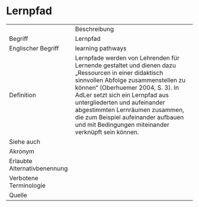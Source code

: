 # Lernpfad

<link-summary rel="summary"/>
<card-summary rel="summary"/>
<web-summary rel="summary"/>


<table>
    <tr>
        <td></td>
        <td>Beschreibung</td>
    </tr>
    <tr>
        <td>Begriff</td>
        <td>Lernpfad</td>
    </tr>
    <tr>
        <td>Englischer Begriff</td>
        <td>learning pathways</td>
    </tr>
    <tr>
        <td>Definition</td>
        <td id="summary" >
            Lernpfade werden von Lehrenden für Lernende gestaltet und dienen dazu „Ressourcen in einer didaktisch sinnvollen Abfolge zusammenstellen zu können“ (Oberhuemer 2004, S. 3). In AdLer setzt sich ein Lernpfad aus untergliederten und aufeinander abgestimmten Lernräumen zusammen, die zum Beispiel aufeinander aufbauen und mit Bedingungen miteinander verknüpft sein können. 
        </td>
    </tr>  
    <tr>
        <td>Siehe auch</td>
        <td></td>
    </tr>
    <tr>
        <td>Akronym</td>
        <td></td>
    </tr>
   <tr>
        <td>Erlaubte Alternativbenennung</td>
        <td></td>
    </tr>
   <tr>
        <td>Verbotene Terminologie</td>
        <td></td>
    </tr>
   <tr>
        <td>Quelle</td>
        <td></td>
    </tr>
</table>